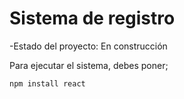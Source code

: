 <h1>Sistema de registro</h1>

-Estado del proyecto: En construcción

Para ejecutar el sistema, debes poner;

```npm install react```
